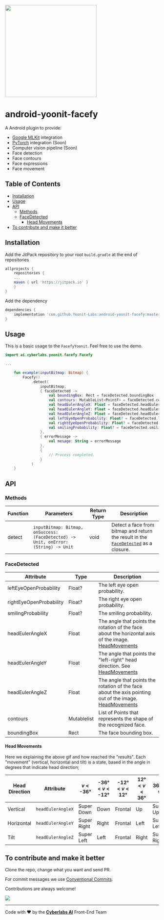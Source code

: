 <img src="https://raw.githubusercontent.com/Yoonit-Labs/android-yoonit-camera/development/logo_cyberlabs.png" width="300">

# android-yoonit-facefy

A Android plugin to provide:
* [Google MLKit](https://developers.google.com/ml-kit) integration
* [PyTorch](https://pytorch.org/mobile/home/) integration (Soon)
* Computer vision pipeline (Soon)
* Face detection
* Face contours
* Face expressions
* Face movement

## Table of Contents

* [Installation](#installation)
* [Usage](#usage)
* [API](#api)
  * [Methods](#methods)
  * [FaceDetected](#facedetected)
    * [Head Movements](#head-movements)
* [To contribute and make it better](#to-contribute-and-make-it-better)

## Installation
  
Add the JitPack repository to your root `build.gradle` at the end of repositories  

```groovy  
allprojects {
	repositories {  
	... 
	maven { url 'https://jitpack.io' }
	} 
}  
```  

Add the dependency  

```groovy  
dependencies {
	implementation 'com.github.Yoonit-Labs:android-yoonit-facefy:master-SNAPSHOT'
}
```  

## Usage

This is a basic usage to the `FacefyYoonit`.
Feel free to use the demo.

```kotlin
import ai.cyberlabs.yoonit.facefy.Facefy

...

    fun example(inputBitmap: Bitmap) {
        Facefy()
            .detect(
                inputBitmap,
                { faceDetected ->
                    val boundingBox: Rect = faceDetected.boundingBox
                    val contours: MutableList<PointF> = faceDetected.contours
                    val headEulerAngleX: Float = faceDetected.headEulerAngleX
                    val headEulerAngleY: Float = faceDetected.headEulerAngleY
                    val headEulerAngleZ: Float = faceDetected.headEulerAngleZ
                    val leftEyeOpenProbability: Float? = faceDetected.leftEyeOpenProbability
                    val rightEyeOpenProbability: Float? = faceDetected.rightEyeOpenProbability
                    val smilingProbability: Float? = faceDetected.smilingProbability
                },
                { errorMessage ->
                    val mesage: String = errorMessage
                },
                {
                    // Process completed.
                }       
            )
    }
```

## API

### Methods

| Function | Parameters                                                                          | Return Type | Description                                                                                          |
| -        | -                                                                                   | -           | -                                                                                                    |
| detect   | `inputBitmap: Bitmap, onSuccess: (FaceDetected) -> Unit, onError: (String) -> Unit` | void        | Detect a face from bitmap and return the result in the [`FaceDetected`](#facedetected) as a closure. |

### FaceDetected

| Attribute               | Type                | Description                                                                                                               |
| -                       | -                   | -                                                                                                                         |
| leftEyeOpenProbability  | Float?              | The left eye open probability.                                                                                            |
| rightEyeOpenProbability | Float?              | The right eye open probability.                                                                                           |
| smilingProbability      | Float?              | The smiling probability.                                                                                                  |
| headEulerAngleX         | Float               | The angle that points the rotation of the face about the horizontal axis of the image. [HeadMovements](#head-movements)   |
| headEulerAngleY         | Float               | The angle that points the "left-right" head direction. See [HeadMovements](#head-movements)                               |
| headEulerAngleZ         | Float               | The angle that points the rotation of the face about the axis pointing out of the image. [HeadMovements](#head-movements) |
| contours                | Mutablelist<PointF> | List of Points that represents the shape of the recognized face.                                                          |
| boundingBox             | Rect                | The face bounding box.                                                                                                    |

#### Head Movements

Here we explaining the above gif and how reached the "results". Each "movement" (vertical, horizontal and tilt) is a state, based in the angle in degrees that indicate head direction;

| Head Direction | Attribute         |  _v_ < -36°           | -36° < _v_ < -12° | -12° < _v_ < 12° | 12° < _v_ < 36° |  36° < _v_    | 
| -              | -                 | -                     | -                 | -                | -               | -             |
| Vertical       | `headEulerAngleX` | Super Down            | Down              | Frontal          | Up              | Super Up      |            
| Horizontal     | `headEulerAngleY` | Super Right           | Right             | Frontal          | Left            | Super Left    |           
| Tilt           | `headEulerAngleZ` | Super Left            | Left              | Frontal          | Right           | Super Right   |

## To contribute and make it better

Clone the repo, change what you want and send PR.

For commit messages we use <a href="https://www.conventionalcommits.org/">Conventional Commits</a>.

Contributions are always welcome!

<a href="https://github.com/Yoonit-Labs/android-yoonit-facefy/graphs/contributors">
  <img src="https://contrib.rocks/image?repo=Yoonit-Labs/android-yoonit-facefy" />
</a>

---

Code with ❤ by the [**Cyberlabs AI**](https://cyberlabs.ai/) Front-End Team